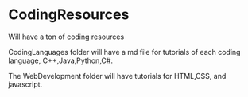 # CodingResources

Will have a ton of coding resources

CodingLanguages folder will have a md file for tutorials of each coding language, C++,Java,Python,C#.

The WebDevelopment folder will have tutorials for HTML,CSS, and javascript.
